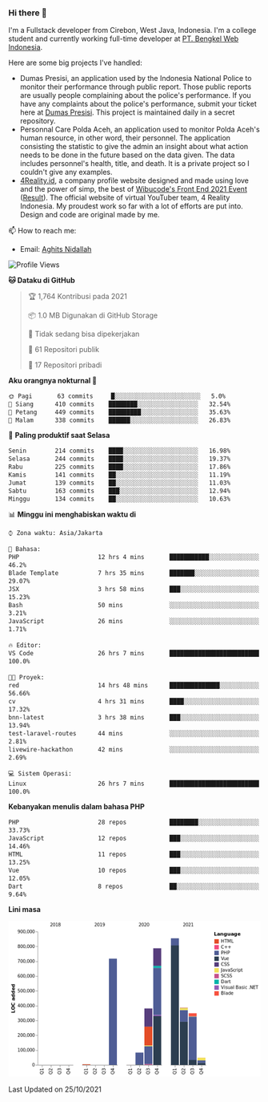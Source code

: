 ### Hi there 👋
I'm a Fullstack developer from Cirebon, West Java, Indonesia. I'm a college student and currently working full-time developer at [PT. Bengkel Web Indonesia](https://github.com/PT-Bengkel-Web-Indonesia).

Here are some big projects I've handled:
- Dumas Presisi, an application used by the Indonesia National Police to monitor their performance through public report. Those public reports are usually people complaining about the police's performance. If you have any complaints about the police's performance, submit your ticket here at [Dumas Presisi](https://dumaspresisi.polri.go.id/dumaspro). This project is maintained daily in a secret repository.
- Personnal Care Polda Aceh, an application used to monitor Polda Aceh's human resource, in other word, their personnel. The application consisting the statistic to give the admin an insight about what action needs to be done in the future based on the data given. The data includes personnel's health, title, and death. It is a private project so I couldn't give any examples.
- [4Reality.id](https://4reality.id), a company profile website designed and made using love and the power of simp, the best of [Wibucode's Front End 2021 Event](https://github.com/wibucode02/submision-event-frontend-2021) ([Result](https://github.com/wibucode02/top-5-pemenang-event-front-end-wibucode-2021)). The official website of virtual YouTuber team, 4 Reality Indonesia. My proudest work so far with a lot of efforts are put into. Design and code are original made by me.

📫 How to reach me:
- Email: [Aghits Nidallah](mailto:yourlovelydev@gmail.com)

<!--START_SECTION:waka-->
![Profile Views](http://img.shields.io/badge/Profil%20dilihat-5-blue)

**🐱 Dataku di GitHub** 

> 🏆 1,764 Kontribusi pada 2021
 > 
> 📦 1.0 MB Digunakan di GitHub Storage 
 > 
> 🚫 Tidak sedang bisa dipekerjakan
 > 
> 📜 61 Repositori publik 
 > 
> 🔑 17 Repositori pribadi  
 > 
**Aku orangnya nokturnal 🦉** 

```text
🌞 Pagi       63 commits     █░░░░░░░░░░░░░░░░░░░░░░░░   5.0% 
🌆 Siang      410 commits    ████████░░░░░░░░░░░░░░░░░   32.54% 
🌃 Petang     449 commits    █████████░░░░░░░░░░░░░░░░   35.63% 
🌙 Malam      338 commits    ██████░░░░░░░░░░░░░░░░░░░   26.83%

```
📅 **Paling produktif saat Selasa** 

```text
Senin        214 commits    ████░░░░░░░░░░░░░░░░░░░░░   16.98% 
Selasa       244 commits    ████░░░░░░░░░░░░░░░░░░░░░   19.37% 
Rabu         225 commits    ████░░░░░░░░░░░░░░░░░░░░░   17.86% 
Kamis        141 commits    ██░░░░░░░░░░░░░░░░░░░░░░░   11.19% 
Jumat        139 commits    ██░░░░░░░░░░░░░░░░░░░░░░░   11.03% 
Sabtu        163 commits    ███░░░░░░░░░░░░░░░░░░░░░░   12.94% 
Minggu       134 commits    ██░░░░░░░░░░░░░░░░░░░░░░░   10.63%

```


📊 **Minggu ini menghabiskan waktu di** 

```text
⌚︎ Zona waktu: Asia/Jakarta

💬 Bahasa: 
PHP                      12 hrs 4 mins       ███████████░░░░░░░░░░░░░░   46.2% 
Blade Template           7 hrs 35 mins       ███████░░░░░░░░░░░░░░░░░░   29.07% 
JSX                      3 hrs 58 mins       ███░░░░░░░░░░░░░░░░░░░░░░   15.23% 
Bash                     50 mins             ░░░░░░░░░░░░░░░░░░░░░░░░░   3.21% 
JavaScript               26 mins             ░░░░░░░░░░░░░░░░░░░░░░░░░   1.71%

🔥 Editor: 
VS Code                  26 hrs 7 mins       █████████████████████████   100.0%

🐱‍💻 Proyek: 
red                      14 hrs 48 mins      ██████████████░░░░░░░░░░░   56.66% 
cv                       4 hrs 31 mins       ████░░░░░░░░░░░░░░░░░░░░░   17.32% 
bnn-latest               3 hrs 38 mins       ███░░░░░░░░░░░░░░░░░░░░░░   13.94% 
test-laravel-routes      44 mins             ░░░░░░░░░░░░░░░░░░░░░░░░░   2.81% 
livewire-hackathon       42 mins             ░░░░░░░░░░░░░░░░░░░░░░░░░   2.69%

💻 Sistem Operasi: 
Linux                    26 hrs 7 mins       █████████████████████████   100.0%

```

**Kebanyakan menulis dalam bahasa PHP** 

```text
PHP                      28 repos            ████████░░░░░░░░░░░░░░░░░   33.73% 
JavaScript               12 repos            ███░░░░░░░░░░░░░░░░░░░░░░   14.46% 
HTML                     11 repos            ███░░░░░░░░░░░░░░░░░░░░░░   13.25% 
Vue                      10 repos            ███░░░░░░░░░░░░░░░░░░░░░░   12.05% 
Dart                     8 repos             ██░░░░░░░░░░░░░░░░░░░░░░░   9.64%

```


**Lini masa**

![Chart not found](https://raw.githubusercontent.com/NikarashiHatsu/NikarashiHatsu/master/charts/bar_graph.png) 


 Last Updated on 25/10/2021
<!--END_SECTION:waka-->
